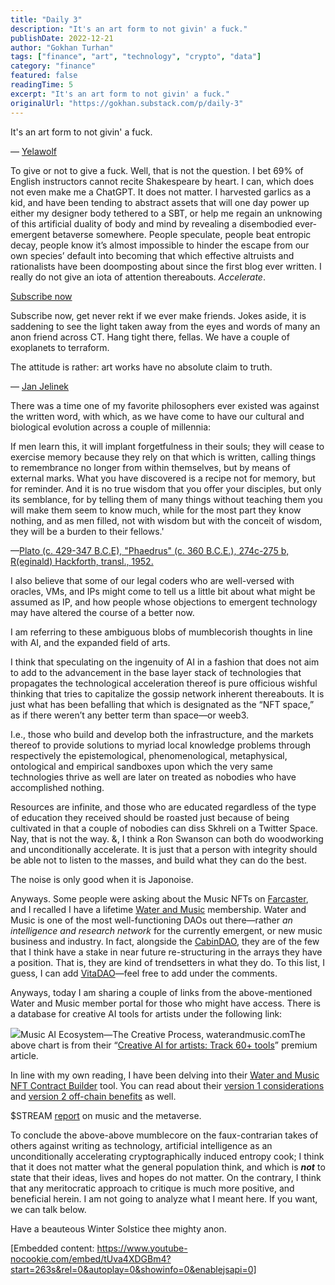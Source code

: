 ```yaml
---
title: "Daily 3"
description: "It's an art form to not givin' a fuck."
publishDate: 2022-12-21
author: "Gokhan Turhan"
tags: ["finance", "art", "technology", "crypto", "data"]
category: "finance"
featured: false
readingTime: 5
excerpt: "It's an art form to not givin' a fuck."
originalUrl: "https://gokhan.substack.com/p/daily-3"
---
```


It's an art form to not givin' a fuck.

— [Yelawolf](https://www.youtube.com/watch?v=8ZXPAaPy65o)

To give or not to give a fuck. Well, that is not the question. I bet 69% of English instructors cannot recite Shakespeare by heart. I can, which does not even make me a ChatGPT. It does not matter. I harvested garlics as a kid, and have been tending to abstract assets that will one day power up either my designer body tethered to a SBT, or help me regain an unknowing of this artificial duality of body and mind by revealing a disembodied ever-emergent betaverse somewhere. People speculate, people beat entropic decay, people know it’s almost impossible to hinder the escape from our own species’ default into becoming that which effective altruists and rationalists have been doomposting about since the first blog ever written. I really do not give an iota of attention thereabouts. *Accelerate*. 

[Subscribe now](https://gokhan.substack.com/subscribe?)

Subscribe now, get never rekt if we ever make friends. Jokes aside, it is saddening to see the light taken away from the eyes and words of many an anon friend across CT. Hang tight there, fellas. We have a couple of exoplanets to terraform.

  The attitude is rather: art works have no absolute claim to truth.

— [Jan Jelinek](https://www.thewire.co.uk/audio/tracks/unlimited-editions-faitiche)

There was a time one of my favorite philosophers ever existed was against the written word, with which, as we have come to have our cultural and biological evolution across a couple of millennia:

If men learn this, it will implant forgetfulness in their souls; they will cease to exercise memory because they rely on that which is written, calling things to remembrance no longer from within themselves, but by means of external marks. What you have discovered is a recipe not for memory, but for reminder. And it is no true wisdom that you offer your disciples, but only its semblance, for by telling them of many things without teaching them you will make them seem to know much, while for the most part they know nothing, and as men filled, not with wisdom but with the conceit of wisdom, they will be a burden to their fellows.'

—[Plato (c. 429-347 B.C.E), "Phaedrus" (c. 360 B.C.E.), 274c-275 b, R(eginald) Hackforth, transl., 1952.](http://websites.umich.edu/~lsarth/filecabinet/PlatoOnWriting.html)

I also believe that some of our legal coders who are well-versed with oracles, VMs, and IPs might come to tell us a little bit about what might be assumed as IP, and how people whose objections to emergent technology may have altered the course of a better now. 

I am referring to these ambiguous blobs of mumblecorish thoughts in line with AI, and the expanded field of arts. 

I think that speculating on the ingenuity of AI in a fashion that does not aim to add to the advancement in the base layer stack of technologies that propagates the technological acceleration thereof is pure officious wishful thinking that tries to capitalize the gossip network inherent thereabouts. It is just what has been befalling that which is designated as the “NFT space,” as if there weren’t any better term than space—or weeb3.

I.e., those who build and develop both the infrastructure, and the markets thereof to provide solutions to myriad local knowledge problems through respectively the epistemological, phenomenological, metaphysical, ontological and empirical sandboxes upon which the very same technologies thrive as well are later on treated as nobodies who have accomplished nothing. 

Resources are infinite, and those who are educated regardless of the type of education they received should be roasted just because of being cultivated in that a couple of nobodies can diss Skhreli on a Twitter Space. Nay, that is not the way. &, I think a Ron Swanson can both do woodworking and unconditionally accelerate. It is just that a person with integrity should be able not to listen to the masses, and build what they can do the best.

The noise is only good when it is Japonoise.

Anyways. Some people were asking about the Music NFTs on [Farcaster](https://www.farcaster.xyz/), and I recalled I have a lifetime [Water and Music](https://www.waterandmusic.com/membership/) membership. Water and Music is one of the most well-functioning DAOs out there—rather *an intelligence and research network* for the currently emergent, or new music business and industry. In fact, alongside the [CabinDAO](https://www.cabin.city/), they are of the few that I think have a stake in near future re-structuring in the arrays they have a position. That is, they are kind of trendsetters in what they do. To this list, I guess, I can add [VitaDAO](https://www.vitadao.com/)—feel free to add under the comments.

Anyways, today I am sharing a couple of links from the above-mentioned Water and Music member portal for those who might have access. There is a database for creative AI tools for artists under the following link:

![](https://bucketeer-e05bbc84-baa3-437e-9518-adb32be77984.s3.amazonaws.com/public/images/33b47569-1c89-4c83-b161-7b3c230858bd_4584x3125.png)Music AI Ecosystem—The Creative Process, waterandmusic.comThe above chart is from their “[Creative AI for artists: Track 60+ tools](https://www.waterandmusic.com/data/creative-ai-for-artists/)” premium article.

In line with my own reading, I have been delving into their [Water and Music NFT Contract Builder](https://contractbuilder.waterandmusic.com/) tool. You can read about their [version 1 considerations](https://www.waterandmusic.com/structuring-law-web3-music-modular-nft-contract-framework/) and [version 2 off-chain benefits](https://www.waterandmusic.com/music-nft-contract-template-v2-off-chain-benefits/) as well.

$STREAM [report](https://stream.waterandmusic.com/) on music and the metaverse.

To conclude the above-above mumblecore on the faux-contrarian takes of others against writing as technology, artificial intelligence as an unconditionally accelerating cryptographically induced entropy cook; I think that it does not matter what the general population think, and which is ***not*** to state that their ideas, lives and hopes do not matter. On the contrary, I think that any meritocratic approach to critique is much more positive, and beneficial herein. I am not going to analyze what I meant here. If you want, we can talk below.

Have a beauteous Winter Solstice thee mighty anon.

[Embedded content: https://www.youtube-nocookie.com/embed/tUva4XDGBm4?start=263s&rel=0&autoplay=0&showinfo=0&enablejsapi=0]